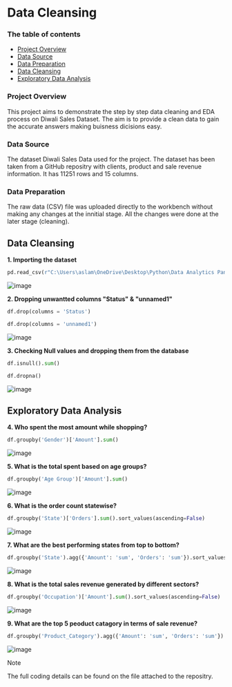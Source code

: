 # Data Cleansing

### The table of contents

- [Project Overview](#project-overview)
- [Data Source](#data-source)
- [Data Preparation](#data-preparation)
- [Data Cleansing](#data-cleansing)
- [Exploratory Data Analysis](#exploratory-data-analysis)


### Project Overview

This project aims to demonstrate the step by step data cleaning and EDA process on Diwali Sales Dataset. The aim is to provide a clean data to gain the accurate answers making buisness dicisions easy. 

### Data Source

The dataset Diwali Sales Data used for the project. The dataset has been taken from a GitHub repositry with clients, product and sale revenue information. It has 11251 rows and 15 columns. 

### Data Preparation

The raw data (CSV) file was uploaded directly to the workbench without making any changes at the innitial stage. All the changes were done at the later stage (cleaning).


## Data Cleansing

**1. Importing the dataset**

```python
pd.read_csv(r"C:\Users\aslam\OneDrive\Desktop\Python\Data Analytics Panda\Diwali Sales Data.csv")
```
![image](https://github.com/user-attachments/assets/aad56e48-4fea-47ff-9188-4cd0252423eb)


**2. Dropping unwantted columns "Status" & "unnamed1"**

```python
df.drop(columns = 'Status')
```
```python
df.drop(columns = 'unnamed1')
```
![image](https://github.com/user-attachments/assets/2ac984eb-f995-4913-8aee-4842b89c46e5)


**3. Checking Null values and dropping them from the database**

```python
df.isnull().sum()
```
```python
df.dropna()
```
![image](https://github.com/user-attachments/assets/fba7bff9-69f9-4226-beda-15268b7b80c3)


## Exploratory Data Analysis

**4. Who spent the most amount while shopping?**

```python
df.groupby('Gender')['Amount'].sum()
```
![image](https://github.com/user-attachments/assets/356cdad2-c3d3-4818-8453-d3800f4a8cf0)


**5. What is the total spent based on age groups?**

```python
df.groupby('Age Group')['Amount'].sum()
```
![image](https://github.com/user-attachments/assets/dff19694-2863-4239-b050-bb7f8e0067c8)

**6. What is the order count statewise?**

```python
df.groupby('State')['Orders'].sum().sort_values(ascending=False)
```
![image](https://github.com/user-attachments/assets/e09992b6-2375-489c-9044-6bfbfdd8851c)


**7. What are the best performing states from top to bottom?**

```python
df.groupby('State').agg({'Amount': 'sum', 'Orders': 'sum'}).sort_values(by='Amount', ascending=False)
```
![image](https://github.com/user-attachments/assets/35f1fd84-7ec4-4dd3-8cf2-31a89dc1fc9e)


**8. What is the total sales revenue generated by different sectors?**

```python
df.groupby('Occupation')['Amount'].sum().sort_values(ascending=False)
```
![image](https://github.com/user-attachments/assets/37559c18-edfa-4873-acff-f06523839ff4)


**9. What are the top 5 peoduct catagory in terms of sale revenue?**

```python
df.groupby('Product_Category').agg({'Amount': 'sum', 'Orders': 'sum'}).sort_values(by='Amount', ascending=False).head()
```
![image](https://github.com/user-attachments/assets/243ba9f7-1d01-47b8-907d-4c170a4f1a16)


> [!NOTE]
> The full coding details can be found on the file attached to the repositry.


